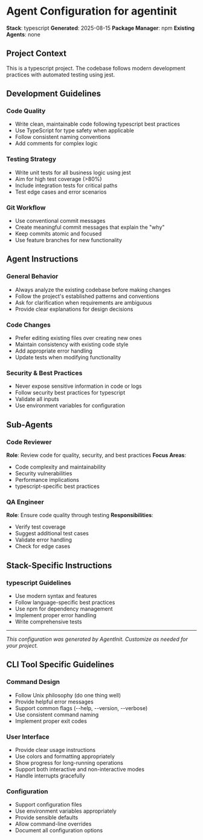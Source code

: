 # Agent Configuration for agentinit

**Stack**: typescript
**Generated**: 2025-08-15
**Package Manager**: npm
**Existing Agents**: none

## Project Context

This is a typescript project. The codebase follows modern development practices with automated testing using jest.

## Development Guidelines

### Code Quality
- Write clean, maintainable code following typescript best practices
- Use TypeScript for type safety when applicable
- Follow consistent naming conventions
- Add comments for complex logic

### Testing Strategy
- Write unit tests for all business logic using jest
- Aim for high test coverage (>80%)
- Include integration tests for critical paths
- Test edge cases and error scenarios

### Git Workflow
- Use conventional commit messages
- Create meaningful commit messages that explain the "why"
- Keep commits atomic and focused
- Use feature branches for new functionality

## Agent Instructions

### General Behavior
- Always analyze the existing codebase before making changes
- Follow the project's established patterns and conventions
- Ask for clarification when requirements are ambiguous
- Provide clear explanations for design decisions

### Code Changes
- Prefer editing existing files over creating new ones
- Maintain consistency with existing code style
- Add appropriate error handling
- Update tests when modifying functionality

### Security & Best Practices
- Never expose sensitive information in code or logs
- Follow security best practices for typescript
- Validate all inputs
- Use environment variables for configuration

## Sub-Agents

### Code Reviewer
**Role**: Review code for quality, security, and best practices
**Focus Areas**:
- Code complexity and maintainability
- Security vulnerabilities
- Performance implications
- typescript-specific best practices

### QA Engineer  
**Role**: Ensure code quality through testing
**Responsibilities**:
- Verify test coverage
- Suggest additional test cases
- Validate error handling
- Check for edge cases

## Stack-Specific Instructions

### typescript Guidelines
- Use modern syntax and features
- Follow language-specific best practices
- Use npm for dependency management
- Implement proper error handling
- Write comprehensive tests

---
*This configuration was generated by AgentInit. Customize as needed for your project.*

## CLI Tool Specific Guidelines

### Command Design
- Follow Unix philosophy (do one thing well)
- Provide helpful error messages
- Support common flags (--help, --version, --verbose)
- Use consistent command naming
- Implement proper exit codes

### User Interface
- Provide clear usage instructions
- Use colors and formatting appropriately
- Show progress for long-running operations
- Support both interactive and non-interactive modes
- Handle interrupts gracefully

### Configuration
- Support configuration files
- Use environment variables appropriately
- Provide sensible defaults
- Allow command-line overrides
- Document all configuration options
